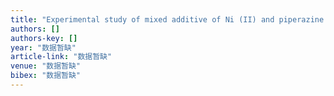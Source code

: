 ```yaml
---
title: "Experimental study of mixed additive of Ni (II) and piperazine on ammonia escape in CO2 capture using ammonia solution"
authors: []
authors-key: []
year: "数据暂缺"
article-link: "数据暂缺"
venue: "数据暂缺"
bibex: "数据暂缺"
---
```

